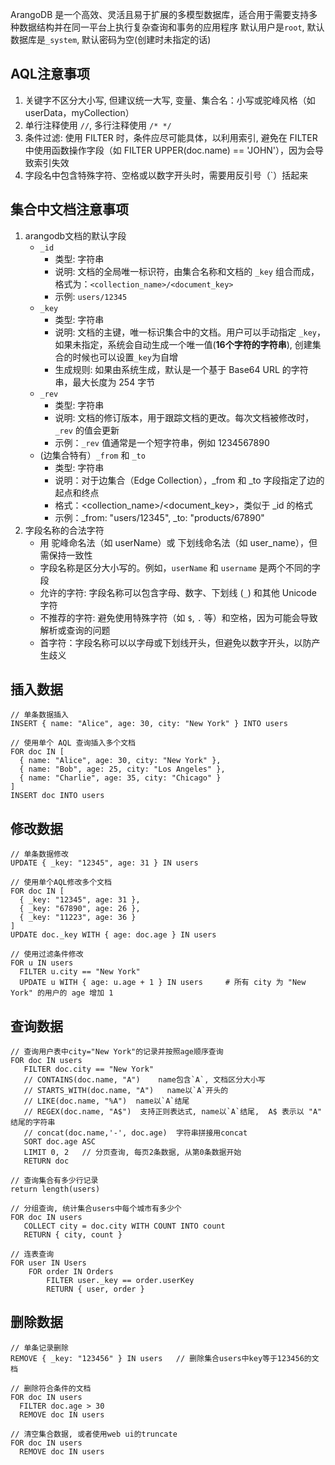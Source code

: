 ArangoDB 是一个高效、灵活且易于扩展的多模型数据库，适合用于需要支持多种数据结构并在同一平台上执行复杂查询和事务的应用程序
默认用户是`root`, 默认数据库是`_system`, 默认密码为空(创建时未指定的话)

## AQL注意事项
1. 关键字不区分大小写, 但建议统一大写, 变量、集合名：小写或驼峰风格（如 userData，myCollection）
2. 单行注释使用 `//`, 多行注释使用 `/* */`
3. 条件过滤: 使用 FILTER 时，条件应尽可能具体，以利用索引, 避免在 FILTER 中使用函数操作字段（如 FILTER UPPER(doc.name) == 'JOHN'），因为会导致索引失效
4. 字段名中包含特殊字符、空格或以数字开头时，需要用反引号（`）括起来

## 集合中文档注意事项
1. arangodb文档的默认字段
   - `_id`
     - 类型: 字符串
     - 说明: 文档的全局唯一标识符，由集合名称和文档的 `_key` 组合而成，格式为：`<collection_name>/<document_key>`
     - 示例: `users/12345`
   - `_key`
     - 类型: 字符串
     - 说明: 文档的主键，唯一标识集合中的文档。用户可以手动指定 `_key`，如果未指定，系统会自动生成一个唯一值(**16个字符的字符串**), 创建集合的时候也可以设置`_key`为自增
     - 生成规则: 如果由系统生成，默认是一个基于 Base64 URL 的字符串，最大长度为 254 字节
   - `_rev`
     - 类型: 字符串
     - 说明: 文档的修订版本，用于跟踪文档的更改。每次文档被修改时，`_rev` 的值会更新
     - 示例：`_rev` 值通常是一个短字符串，例如 1234567890
   - (边集合特有）`_from` 和 `_to`
     - 类型: 字符串
     - 说明：对于边集合（Edge Collection），_from 和 _to 字段指定了边的起点和终点
     - 格式：<collection_name>/<document_key>，类似于 _id 的格式
     - 示例：_from: "users/12345", _to: "products/67890"
2. 字段名称的合法字符
   - 用 驼峰命名法（如 userName）或 下划线命名法（如 user_name），但需保持一致性
   - 字段名称是区分大小写的。例如，`userName` 和 `username` 是两个不同的字段
   - 允许的字符: 字段名称可以包含字母、数字、下划线 (`_`) 和其他 Unicode 字符
   - 不推荐的字符: 避免使用特殊字符（如 `$`, `.` 等）和空格，因为可能会导致解析或查询的问题
   - 首字符：字段名称可以以字母或下划线开头，但避免以数字开头，以防产生歧义


## 插入数据
```aql
// 单条数据插入
INSERT { name: "Alice", age: 30, city: "New York" } INTO users

// 使用单个 AQL 查询插入多个文档
FOR doc IN [
  { name: "Alice", age: 30, city: "New York" },
  { name: "Bob", age: 25, city: "Los Angeles" },
  { name: "Charlie", age: 35, city: "Chicago" }
]
INSERT doc INTO users
```

## 修改数据
```aql
// 单条数据修改
UPDATE { _key: "12345", age: 31 } IN users

// 使用单个AQL修改多个文档
FOR doc IN [
  { _key: "12345", age: 31 },
  { _key: "67890", age: 26 },
  { _key: "11223", age: 36 }
]
UPDATE doc._key WITH { age: doc.age } IN users

// 使用过滤条件修改
FOR u IN users
  FILTER u.city == "New York"
  UPDATE u WITH { age: u.age + 1 } IN users     # 所有 city 为 "New York" 的用户的 age 增加 1
```

## 查询数据
```aql
// 查询用户表中city="New York"的记录并按照age顺序查询
FOR doc IN users
   FILTER doc.city == "New York"
   // CONTAINS(doc.name, "A")    name包含`A`, 文档区分大小写
   // STARTS_WITH(doc.name, "A")   name以`A`开头的
   // LIKE(doc.name, "%A")  name以`A`结尾
   // REGEX(doc.name, "A$")  支持正则表达式, name以`A`结尾,  A$ 表示以 "A" 结尾的字符串
   // concat(doc.name,'-', doc.age)  字符串拼接用concat
   SORT doc.age ASC
   LIMIT 0, 2   // 分页查询, 每页2条数据, 从第0条数据开始
   RETURN doc

// 查询集合有多少行记录
return length(users)

// 分组查询, 统计集合users中每个城市有多少个
FOR doc IN users
   COLLECT city = doc.city WITH COUNT INTO count
   RETURN { city, count }

// 连表查询
FOR user IN Users
    FOR order IN Orders
        FILTER user._key == order.userKey
        RETURN { user, order }
```

## 删除数据
```aql
// 单条记录删除
REMOVE { _key: "123456" } IN users   // 删除集合users中key等于123456的文档

// 删除符合条件的文档
FOR doc IN users
  FILTER doc.age > 30
  REMOVE doc IN users

// 清空集合数据, 或者使用web ui的truncate
FOR doc IN users
  REMOVE doc IN users

```

